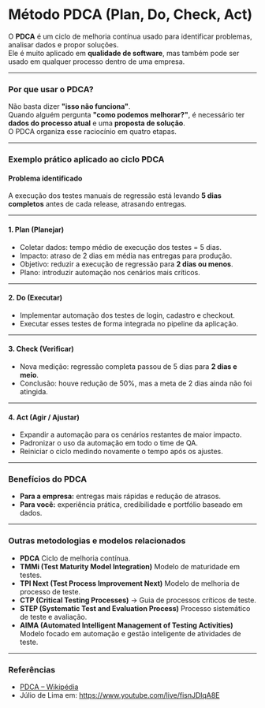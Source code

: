 # Método PDCA (Plan, Do, Check, Act)

O **PDCA** é um ciclo de melhoria contínua usado para identificar problemas, analisar dados e propor soluções.  
Ele é muito aplicado em **qualidade de software**, mas também pode ser usado em qualquer processo dentro de uma empresa.

---

### Por que usar o PDCA?

Não basta dizer **"isso não funciona"**.  
Quando alguém pergunta **"como podemos melhorar?"**, é necessário ter **dados do processo atual** e uma **proposta de solução**.  
O PDCA organiza esse raciocínio em quatro etapas.

---

### Exemplo prático aplicado ao ciclo PDCA

#### Problema identificado
A execução dos testes manuais de regressão está levando **5 dias completos** antes de cada release, atrasando entregas.

---

#### 1. Plan (Planejar)
- Coletar dados: tempo médio de execução dos testes = 5 dias.  
- Impacto: atraso de 2 dias em média nas entregas para produção.  
- Objetivo: reduzir a execução de regressão para **2 dias ou menos**.  
- Plano: introduzir automação nos cenários mais críticos.

---

#### 2. Do (Executar)
- Implementar automação dos testes de login, cadastro e checkout.  
- Executar esses testes de forma integrada no pipeline da aplicação.  

---

#### 3. Check (Verificar)
- Nova medição: regressão completa passou de 5 dias para **2 dias e meio**.  
- Conclusão: houve redução de 50%, mas a meta de 2 dias ainda não foi atingida.  

---

#### 4. Act (Agir / Ajustar)
- Expandir a automação para os cenários restantes de maior impacto.  
- Padronizar o uso da automação em todo o time de QA.  
- Reiniciar o ciclo medindo novamente o tempo após os ajustes.

---

### Benefícios do PDCA

- **Para a empresa:** entregas mais rápidas e redução de atrasos.  
- **Para você:** experiência prática, credibilidade e portfólio baseado em dados.  

---

### Outras metodologias e modelos relacionados

- **PDCA** Ciclo de melhoria contínua.  
- **TMMi (Test Maturity Model Integration)** Modelo de maturidade em testes.  
- **TPI Next (Test Process Improvement Next)** Modelo de melhoria de processo de teste.  
- **CTP (Critical Testing Processes)** → Guia de processos críticos de teste.  
- **STEP (Systematic Test and Evaluation Process)** Processo sistemático de teste e avaliação.  
- **AIMA (Automated Intelligent Management of Testing Activities)** Modelo focado em automação e gestão inteligente de atividades de teste.  

---

### Referências

- [PDCA – Wikipédia](https://pt.wikipedia.org/wiki/Ciclo_PDCA)  
- Júlio de Lima em:  https://www.youtube.com/live/fisnJDlqA8E
